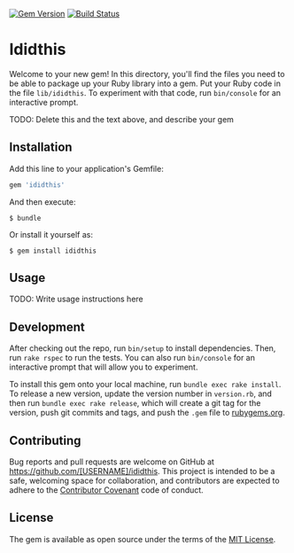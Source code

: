 [![Gem Version](https://badge.fury.io/rb/ididthis.svg)](http://badge.fury.io/rb/ididthis)
[![Build Status](https://travis-ci.org/duckpuppy/ididthis.svg)](https://travis-ci.org/duckpuppy/ididthis)

# Ididthis

Welcome to your new gem! In this directory, you'll find the files you need to be able to package up your Ruby library into a gem. Put your Ruby code in the file `lib/ididthis`. To experiment with that code, run `bin/console` for an interactive prompt.

TODO: Delete this and the text above, and describe your gem

## Installation

Add this line to your application's Gemfile:

```ruby
gem 'ididthis'
```

And then execute:

    $ bundle

Or install it yourself as:

    $ gem install ididthis

## Usage

TODO: Write usage instructions here

## Development

After checking out the repo, run `bin/setup` to install dependencies. Then, run `rake rspec` to run the tests. You can also run `bin/console` for an interactive prompt that will allow you to experiment.

To install this gem onto your local machine, run `bundle exec rake install`. To release a new version, update the version number in `version.rb`, and then run `bundle exec rake release`, which will create a git tag for the version, push git commits and tags, and push the `.gem` file to [rubygems.org](https://rubygems.org).

## Contributing

Bug reports and pull requests are welcome on GitHub at https://github.com/[USERNAME]/ididthis. This project is intended to be a safe, welcoming space for collaboration, and contributors are expected to adhere to the [Contributor Covenant](contributor-covenant.org) code of conduct.


## License

The gem is available as open source under the terms of the [MIT License](http://opensource.org/licenses/MIT).

